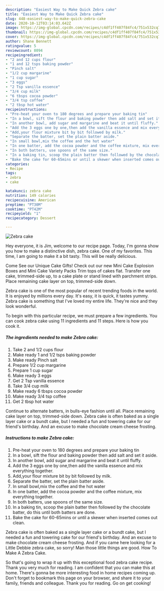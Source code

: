 ```yaml
---
description: "Easiest Way to Make Quick Zebra cake"
title: "Easiest Way to Make Quick Zebra cake"
slug: 448-easiest-way-to-make-quick-zebra-cake
date: 2020-10-12T03:14:03.642Z
image: https://img-global.cpcdn.com/recipes/c4df1ff407f84fc4/751x532cq70/zebra-cake-recipe-main-photo.jpg
thumbnail: https://img-global.cpcdn.com/recipes/c4df1ff407f84fc4/751x532cq70/zebra-cake-recipe-main-photo.jpg
cover: https://img-global.cpcdn.com/recipes/c4df1ff407f84fc4/751x532cq70/zebra-cake-recipe-main-photo.jpg
author: Shane Bennett
ratingvalue: 5
reviewcount: 8094
recipeingredient:
- "2 and 12 cups flour"
- "1 and 12 tsps baking powder"
- "Pinch salt"
- "1/2 cup margarine"
- "1 cup sugar"
- "3 eggs"
- "2 Tsp vanilla essence"
- "3/4 cup milk"
- "6 tbsps cocoa powder"
- "3/4 tsp coffee"
- "2 tbsp hot water"
recipeinstructions:
- "Pre-heat your oven to 180 degrees and prepare your baking tin"
- "In a bowl, sift the flour and baking powder then add salt and set it aside."
- "In another bowl, add sugar and margarine and beat it until fluffy."
- "Add the 3 eggs one by one,then add the vanilla essence and mix everything together."
- "Add,your flour mixture bit by bit followed by milk."
- "Separate the batter, set the plain batter aside."
- "In small bowl,mix the coffee and the hot water"
- "In one batter, add the cocoa powder and the coffee mixture, mix everything together."
- "In both batters, use spoons of the same size."
- "In a baking tin, scoop the plain batter then followed by the chocolate batter, do this until both batters are done."
- "Bake the cake for 60-65mins or until a skewer when inserted comes out clean."
categories:
- Recipe
tags:
- zebra
- cake

katakunci: zebra cake 
nutrition: 149 calories
recipecuisine: American
preptime: "PT30M"
cooktime: "PT42M"
recipeyield: "1"
recipecategory: Dessert

---
```



![Zebra cake](https://img-global.cpcdn.com/recipes/c4df1ff407f84fc4/751x532cq70/zebra-cake-recipe-main-photo.jpg)

Hey everyone, it is Jim, welcome to our recipe page. Today, I'm gonna show you how to make a distinctive dish, zebra cake. One of my favorites. This time, I am going to make it a bit tasty. This will be really delicious.

Come See our Unique Cake Gifts! Check out our new Mini Cake Explosion Boxes and Mini Cake Variety Packs Trim tops of cakes flat. Transfer one cake, trimmed-side up, to a cake plate or stand lined with parchment strips. Place remaining cake layer on top, trimmed-side down.

Zebra cake is one of the most popular of recent trending foods in the world. It is enjoyed by millions every day. It's easy, it is quick, it tastes yummy. Zebra cake is something that I've loved my entire life. They're nice and they look wonderful.


To begin with this particular recipe, we must prepare a few ingredients. You can cook zebra cake using 11 ingredients and 11 steps. Here is how you cook it.

<!--inarticleads1-->

##### The ingredients needed to make Zebra cake:

1. Take 2 and 1/2 cups flour
1. Make ready 1 and 1/2 tsps baking powder
1. Make ready Pinch salt
1. Prepare 1/2 cup margarine
1. Prepare 1 cup sugar
1. Make ready 3 eggs
1. Get 2 Tsp vanilla essence
1. Take 3/4 cup milk
1. Make ready 6 tbsps cocoa powder
1. Make ready 3/4 tsp coffee
1. Get 2 tbsp hot water


Continue to alternate batters, in bulls-eye fashion until all. Place remaining cake layer on top, trimmed-side down. Zebra cake is often baked as a single layer cake or a bundt cake, but I needed a fun and towering cake for our friend&#39;s birthday. And an excuse to make chocolate cream cheese frosting. 

<!--inarticleads2-->

##### Instructions to make Zebra cake:

1. Pre-heat your oven to 180 degrees and prepare your baking tin
1. In a bowl, sift the flour and baking powder then add salt and set it aside.
1. In another bowl, add sugar and margarine and beat it until fluffy.
1. Add the 3 eggs one by one,then add the vanilla essence and mix everything together.
1. Add,your flour mixture bit by bit followed by milk.
1. Separate the batter, set the plain batter aside.
1. In small bowl,mix the coffee and the hot water
1. In one batter, add the cocoa powder and the coffee mixture, mix everything together.
1. In both batters, use spoons of the same size.
1. In a baking tin, scoop the plain batter then followed by the chocolate batter, do this until both batters are done.
1. Bake the cake for 60-65mins or until a skewer when inserted comes out clean.


Zebra cake is often baked as a single layer cake or a bundt cake, but I needed a fun and towering cake for our friend&#39;s birthday. And an excuse to make chocolate cream cheese frosting. And if you came here looking for a Little Debbie zebra cake, so sorry! Man those little things are good. How To Make A Zebra Cake. 

So that's going to wrap it up with this exceptional food zebra cake recipe. Thank you very much for reading. I am confident that you can make this at home. There's gonna be more interesting food in home recipes coming up. Don't forget to bookmark this page on your browser, and share it to your family, friends and colleague. Thank you for reading. Go on get cooking!
